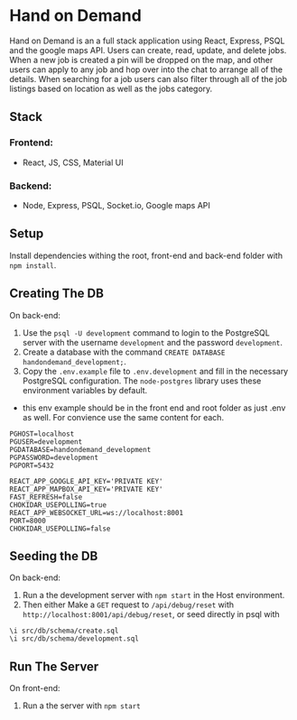 # Hand on Demand

Hand on Demand is an a full stack application using React, Express, PSQL and the google maps API. Users can create, read, update, and delete jobs. When a new job is created a pin will be dropped on the map, and other users can apply to any job and hop over into the chat to arrange all of the details. When searching for a job users can also filter through all of the job listings based on location as well as the jobs category.

## Stack

### Frontend:

- React, JS, CSS, Material UI

### Backend:

- Node, Express, PSQL, Socket.io, Google maps API

## Setup

Install dependencies withing the root, front-end and back-end folder with `npm install`.

## Creating The DB

On back-end:

1. Use the `psql -U development` command to login to the PostgreSQL server with the username `development` and the password `development`.
2. Create a database with the command `CREATE DATABASE handondemand_development;`.
3. Copy the `.env.example` file to `.env.development` and fill in the necessary PostgreSQL configuration. The `node-postgres` library uses these environment variables by default.

- this env example should be in the front end and root folder as just .env as well. For convience use the same content for each.

```
PGHOST=localhost
PGUSER=development
PGDATABASE=handondemand_development
PGPASSWORD=development
PGPORT=5432

REACT_APP_GOOGLE_API_KEY='PRIVATE KEY'
REACT_APP_MAPBOX_API_KEY='PRIVATE KEY'
FAST_REFRESH=false
CHOKIDAR_USEPOLLING=true
REACT_APP_WEBSOCKET_URL=ws://localhost:8001
PORT=8000
CHOKIDAR_USEPOLLING=false
```

## Seeding the DB

On back-end:

1. Run a the development server with `npm start` in the Host environment.
2. Then either Make a `GET` request to `/api/debug/reset` with `http://localhost:8001/api/debug/reset`, or seed directly in psql with
```psql
\i src/db/schema/create.sql
\i src/db/schema/development.sql
```

## Run The Server

On front-end:

1. Run a the server with `npm start`
